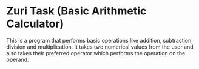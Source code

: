 # Zuri Task (Basic Arithmetic Calculator)
This is a program that performs basic operations like addition, subtraction, division and multiplication.
It takes two numerical values from the user and also takes their preferred operator which performs the operation on the operand.
